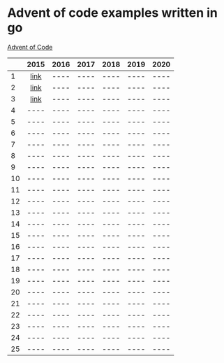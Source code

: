 # Advent of code examples written in go

[Advent of Code](https://adventofcode.com/ "Advent of Code")

|   |2015                                                                                     |2016|2017|2018|2019|2020|
|---|:---------------------------------------------------------------------------------------:|:--:|:--:|:--:|:--:|:--:|
|1  |[link](https://github.com/hskwakr/misc-go/tree/main/src/AdventOfCode/aoc2015/day1 "link")|----|----|----|----|----|
|2  |[link](https://github.com/hskwakr/misc-go/tree/main/src/AdventOfCode/aoc2015/day2 "link")|----|----|----|----|----|
|3  |[link](https://github.com/hskwakr/misc-go/tree/main/src/AdventOfCode/aoc2015/day3 "link")|----|----|----|----|----|
|4  |----                                                                                     |----|----|----|----|----|
|5  |----                                                                                     |----|----|----|----|----|
|6  |----                                                                                     |----|----|----|----|----|
|7  |----                                                                                     |----|----|----|----|----|
|8  |----                                                                                     |----|----|----|----|----|
|9  |----                                                                                     |----|----|----|----|----|
|10 |----                                                                                     |----|----|----|----|----|
|11 |----                                                                                     |----|----|----|----|----|
|12 |----                                                                                     |----|----|----|----|----|
|13 |----                                                                                     |----|----|----|----|----|
|14 |----                                                                                     |----|----|----|----|----|
|15 |----                                                                                     |----|----|----|----|----|
|16 |----                                                                                     |----|----|----|----|----|
|17 |----                                                                                     |----|----|----|----|----|
|18 |----                                                                                     |----|----|----|----|----|
|19 |----                                                                                     |----|----|----|----|----|
|20 |----                                                                                     |----|----|----|----|----|
|21 |----                                                                                     |----|----|----|----|----|
|22 |----                                                                                     |----|----|----|----|----|
|23 |----                                                                                     |----|----|----|----|----|
|24 |----                                                                                     |----|----|----|----|----|
|25 |----                                                                                     |----|----|----|----|----|
